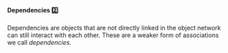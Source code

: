 <link rel="stylesheet" href="{{baseUrl}}/css/textbook.css">

<div class="website-content">

<div id="title">

#### Dependencies :two:

</div>

<div id="body">

Dependencies are objects that are not directly linked in the object network can still interact with each other. These are a weaker form of associations we call _dependencies_.

<panel src="../../../uml/classDiagrams/dependencies/what/full.md" header=":mortar_board: UML: Class Diagrams: Dependencies" expanded />

<p/>

</div>

<div id="extras">
</div>

</div>

